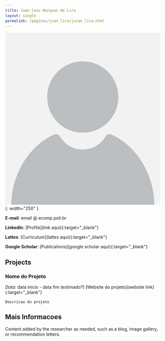 ```yaml
---
title: Juan Caio Marques de Lira
layout: single
permalink: /paginas/juan_lira/juran_lira.html
---
```

!["Juan Caio Marques de Lira"](/assets/images/pesquisadores/unknown.jpg){: width="250" }

**E-mail**: email @ ecomp.poli.br

**LinkedIn**: [Profile](link aqui){:target="_blank"} 

**Lattes**: [Curriculum](lattes aqui){:target="_blank"} 

**Google Scholar**: [Publications](google scholar aqui){:target="_blank"} 

## Projects

### Nome do Projeto
  *Data*: data inicio - data fim (estimado?)
    [Website do projeto](website link){:target="_blank"} 
    
    Descricao do projeto

## Mais Informacoes

Content added by the researcher as needed, such as a blog, image gallery, or recommendation letters.